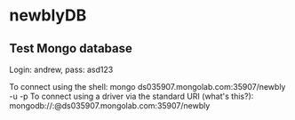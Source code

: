 newblyDB
========

Test Mongo database
-------------------

Login: andrew, pass: asd123

To connect using the shell:
mongo ds035907.mongolab.com:35907/newbly -u <user> -p <password>
To connect using a driver via the standard URI (what's this?):
  mongodb://<user>:<password>@ds035907.mongolab.com:35907/newbly
